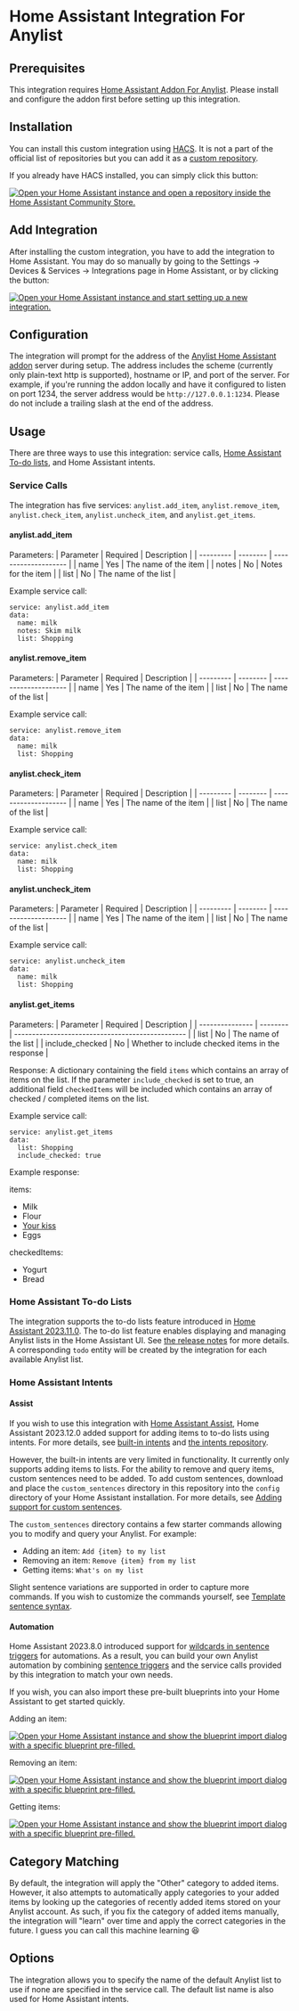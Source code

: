 # Home Assistant Integration For Anylist

## Prerequisites
This integration requires [Home Assistant Addon For Anylist](https://github.com/kevdliu/hassio-addon-anylist). Please install and configure the addon first before setting up this integration.

## Installation
You can install this custom integration using [HACS](https://hacs.xyz/). It is not a part of the official list of repositories but you can add it as a [custom repository](https://hacs.xyz/docs/faq/custom_repositories/).

If you already have HACS installed, you can simply click this button:


[![Open your Home Assistant instance and open a repository inside the Home Assistant Community Store.](https://my.home-assistant.io/badges/hacs_repository.svg)](https://my.home-assistant.io/redirect/hacs_repository/?owner=kevdliu&repository=hacs-anylist&category=integration)

## Add Integration
After installing the custom integration, you have to add the integration to Home Assistant. You may do so manually by going to the Settings -> Devices & Services -> Integrations page in Home Assistant, or by clicking the button:


[![Open your Home Assistant instance and start setting up a new integration.](https://my.home-assistant.io/badges/config_flow_start.svg)](https://my.home-assistant.io/redirect/config_flow_start/?domain=anylist)

## Configuration
The integration will prompt for the address of the [Anylist Home Assistant addon](https://github.com/kevdliu/hassio-addon-anylist) server during setup. The address includes the scheme (currently only plain-text http is supported), hostname or IP, and port of the server. For example, if you're running the addon locally and have it configured to listen on port 1234, the server address would be `http://127.0.0.1:1234`. Please do not include a trailing slash at the end of the address. 


## Usage
There are three ways to use this integration: service calls, [Home Assistant To-do lists](https://www.home-assistant.io/integrations/todo/), and Home Assistant intents. 

### Service Calls
The integration has five services: `anylist.add_item`, `anylist.remove_item`, `anylist.check_item`, `anylist.uncheck_item`, and `anylist.get_items`.


#### anylist.add_item
Parameters:
| Parameter | Required | Description          |
| --------- | -------- | -------------------- |
| name      | Yes      | The name of the item |
| notes     | No       | Notes for the item   |
| list      | No       | The name of the list |

Example service call:
```
service: anylist.add_item
data:
  name: milk
  notes: Skim milk
  list: Shopping
```


#### anylist.remove_item
Parameters:
| Parameter | Required | Description          |
| --------- | -------- | -------------------- |
| name      | Yes      | The name of the item |
| list      | No       | The name of the list |

Example service call:
```
service: anylist.remove_item
data:
  name: milk
  list: Shopping
```


#### anylist.check_item
Parameters:
| Parameter | Required | Description          |
| --------- | -------- | -------------------- |
| name      | Yes      | The name of the item |
| list      | No       | The name of the list |

Example service call:
```
service: anylist.check_item
data:
  name: milk
  list: Shopping
```


#### anylist.uncheck_item
Parameters:
| Parameter | Required | Description          |
| --------- | -------- | -------------------- |
| name      | Yes      | The name of the item |
| list      | No       | The name of the list |

Example service call:
```
service: anylist.uncheck_item
data:
  name: milk
  list: Shopping
```


#### anylist.get_items
Parameters:
| Parameter       | Required | Description                                      |
| --------------- | -------- | ------------------------------------------------ |
| list            | No       | The name of the list                             |
| include_checked | No       | Whether to include checked items in the response |

Response: A dictionary containing the field `items` which contains an array of items on the list.
If the parameter `include_checked` is set to true, an additional field `checkedItems` will be included which contains an array of checked / completed items on the list.

Example service call:
```
service: anylist.get_items
data:
  list: Shopping
  include_checked: true
```

Example response:

items:
  - Milk
  - Flour
  - [Your kiss](https://www.youtube.com/watch?v=lsHld-iArOc)
  - Eggs

checkedItems:
  - Yogurt
  - Bread


### Home Assistant To-do Lists
The integration supports the to-do lists feature introduced in [Home Assistant 2023.11.0](https://www.home-assistant.io/blog/2023/11/01/release-202311). The to-do list feature enables displaying and managing Anylist lists in the Home Assistant UI. See [the release notes](https://www.home-assistant.io/blog/2023/11/01/release-202311/#there-is-a-lot-to-do) for more details. A corresponding `todo` entity will be created by the integration for each available Anylist list.


### Home Assistant Intents

#### Assist
If you wish to use this integration with [Home Assistant Assist](https://www.home-assistant.io/voice_control/), Home Assistant 2023.12.0 added support for adding items to to-do lists using intents. For more details, see [built-in intents](https://developers.home-assistant.io/docs/intent_builtin/) and [the intents repository](https://github.com/home-assistant/intents).


However, the built-in intents are very limited in functionality. It currently only supports adding items to lists. For the ability to remove and query items, custom sentences need to be added. 
To add custom sentences, download and place the `custom_sentences` directory in this repository into the `config` directory of your Home Assistant installation. For more details, see [Adding support for custom sentences](https://www.home-assistant.io/integrations/conversation/#adding-custom-sentences).


The `custom_sentences` directory contains a few starter commands allowing you to modify and query your Anylist. For example:
- Adding an item: `Add {item} to my list`
- Removing an item: `Remove {item} from my list`
- Getting items: `What's on my list`


Slight sentence variations are supported in order to capture more commands. If you wish to customize the commands yourself, see [Template sentence syntax](https://developers.home-assistant.io/docs/voice/intent-recognition/template-sentence-syntax/).

#### Automation
Home Assistant 2023.8.0 introduced support for [wildcards in sentence triggers](https://www.home-assistant.io/blog/2023/08/02/release-20238/#wildcard-support-for-sentence-triggers) for automations. As a result, you can build your own Anylist automation by combining [sentence triggers](https://www.home-assistant.io/docs/automation/trigger/#sentence-trigger) and the service calls provided by this integration to match your own needs. 

If you wish, you can also import these pre-built blueprints into your Home Assistant to get started quickly. 


Adding an item:


[![Open your Home Assistant instance and show the blueprint import dialog with a specific blueprint pre-filled.](https://my.home-assistant.io/badges/blueprint_import.svg)](https://my.home-assistant.io/redirect/blueprint_import/?blueprint_url=https%3A%2F%2Fgist.github.com%2Fkevdliu%2F0c37c29173de949c1c49953ad2cea2ac)


Removing an item: 


[![Open your Home Assistant instance and show the blueprint import dialog with a specific blueprint pre-filled.](https://my.home-assistant.io/badges/blueprint_import.svg)](https://my.home-assistant.io/redirect/blueprint_import/?blueprint_url=https%3A%2F%2Fgist.github.com%2Fkevdliu%2F8158fcf0c42a0a5128abc6492d3b0a4b)


Getting items:


[![Open your Home Assistant instance and show the blueprint import dialog with a specific blueprint pre-filled.](https://my.home-assistant.io/badges/blueprint_import.svg)](https://my.home-assistant.io/redirect/blueprint_import/?blueprint_url=https%3A%2F%2Fgist.github.com%2Fkevdliu%2F537e292c8a930f36412d507321a43d86)


## Category Matching
By default, the integration will apply the "Other" category to added items. However, it also attempts to automatically apply categories to your added items by looking up the categories of recently added items stored on your Anylist account. As such, if you fix the category of added items manually, the integration will "learn" over time and apply the correct categories in the future. I guess you can call this machine learning :laughing:


## Options
The integration allows you to specify the name of the default Anylist list to use if none are specified in the service call. The default list name is also used for Home Assistant intents.
